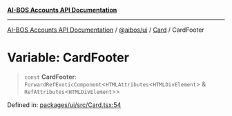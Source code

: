 [**AI-BOS Accounts API Documentation**](../../../../README.md)

***

[AI-BOS Accounts API Documentation](../../../../README.md) / [@aibos/ui](../../README.md) / [Card](../README.md) / CardFooter

# Variable: CardFooter

> `const` **CardFooter**: `ForwardRefExoticComponent`\<`HTMLAttributes`\<`HTMLDivElement`\> & `RefAttributes`\<`HTMLDivElement`\>\>

Defined in: [packages/ui/src/Card.tsx:54](https://github.com/pohlai88/accounts/blob/48103fb36d28b2b9bfb33472b6de2f719773cde9/packages/ui/src/Card.tsx#L54)

